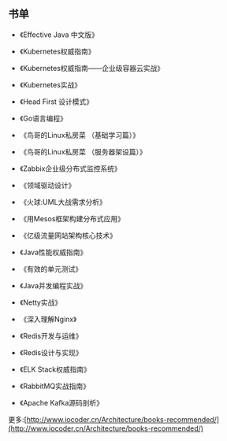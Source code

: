 ## 书单

* 《Effective Java 中文版》
* 《Kubernetes权威指南》
* 《Kubernetes权威指南——企业级容器云实战》
* 《Kubernetes实战》
* 《Head First 设计模式》
* 《Go语言编程》
* 《鸟哥的Linux私房菜 （基础学习篇）》
* 《鸟哥的Linux私房菜 （服务器架设篇）》
* 《Zabbix企业级分布式监控系统》
* 《领域驱动设计》

* 《火球:UML大战需求分析》

* 《用Mesos框架构建分布式应用》
* 《亿级流量网站架构核心技术》
* 《Java性能权威指南》
* 《有效的单元测试》
* 《Java并发编程实战》
* 《Netty实战》
* 《深入理解Nginx》
* 《Redis开发与运维》
* 《Redis设计与实现》
* 《ELK Stack权威指南》
* 《RabbitMQ实战指南》
* 《Apache Kafka源码剖析》

更多:[http://www.iocoder.cn/Architecture/books-recommended/](http://www.iocoder.cn/Architecture/books-recommended/)


